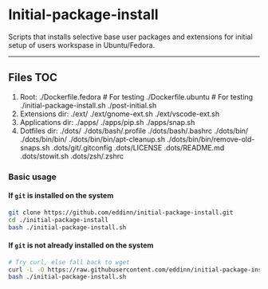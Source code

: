 # Initial-package-install

Scripts that installs selective base user packages and extensions for initial setup of users workspase in Ubuntu/Fedora.

---

## Files TOC

1. Root:
  ./Dockerfile.fedora # For testing
  ./Dockerfile.ubuntu # For testing
  ./initial-package-install.sh
  ./post-initial.sh
2. Extensions dir:
  ./ext/
  ./ext/gnome-ext.sh
  ./ext/vscode-ext.sh
3. Applications dir:
  ./apps/
  ./apps/pip.sh
  ./apps/snap.sh
4. Dotfiles dir:
  ./dots/
  ./dots/bash/.profile
  ./dots/bash/.bashrc
  ./dots/bin/
  ./dots/bin/bin/
  ./dots/bin/bin/apt-cleanup.sh
  ./dots/bin/bin/remove-old-snaps.sh
  .dots/git/.gitconfig
  .dots/LICENSE
  .dots/README.md
  .dots/stowit.sh
  .dots/zsh/.zshrc

### Basic usage

#### If `git` is installed on the system

```bash
git clone https://github.com/eddinn/initial-package-install.git
cd ./initial-package-install
bash ./initial-package-install.sh
```

#### If `git` is not already installed on the system

```bash
# Try curl, else fall back to wget
curl -L -O https://raw.githubusercontent.com/eddinn/initial-package-install/master/initial-package-install.sh || wget -L -O https://raw.githubusercontent.com/eddinn/initial-package-install/master/initial-package-install.sh
bash ./initial-package-install.sh
```
